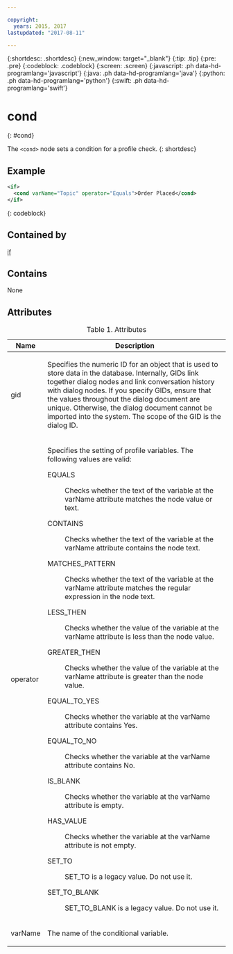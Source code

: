 ```yaml
---

copyright:
  years: 2015, 2017
lastupdated: "2017-08-11"

---
```


{:shortdesc: .shortdesc}
{:new_window: target="_blank"}
{:tip: .tip}
{:pre: .pre}
{:codeblock: .codeblock}
{:screen: .screen}
{:javascript: .ph data-hd-programlang='javascript'}
{:java: .ph data-hd-programlang='java'}
{:python: .ph data-hd-programlang='python'}
{:swift: .ph data-hd-programlang='swift'}

# cond
{: #cond}

The `<cond>` node sets a condition for a profile check.
{: shortdesc}

## Example

```xml
<if>
  <cond varName="Topic" operator="Equals">Order Placed</cond>
</if>
```
{: codeblock}

## Contained by

[if](/docs/services/dialog/if.html)

## Contains

None

## Attributes

<table>
<caption>Table 1. Attributes</caption>
<thead><tr><th>Name</th>
<th>Description</th>
</tr>
</thead>
<tbody><tr><td><p>
gid
</p></td>
<td><p>
Specifies the numeric ID for an
object that is used to store data in the database. Internally, GIDs
link together dialog nodes and link conversation history with dialog
nodes. If you specify GIDs, ensure that the values throughout the
dialog document are unique. Otherwise, the dialog document cannot
be imported into the system. The scope of the GID is the dialog ID.
</p></td>
</tr>
<tr><td><p>
operator
</p></td>
<td><p>
Specifies the setting of profile variables. The following
                                    values are valid:
</p><dl><dt>EQUALS</dt>
<dd><p>Checks whether the text of the variable at the varName
                                            attribute matches the node value or text.</p></dd>
<dt>CONTAINS</dt>
<dd><p>Checks whether the text of the variable at the varName
                                            attribute contains the node text.</p></dd>
<dt>MATCHES_PATTERN</dt>
<dd><p>Checks whether the text of the variable at the varName
                                            attribute matches the regular expression in the node
                                            text.</p></dd>
<dt>LESS_THEN</dt>
<dd><p>Checks whether the value of the variable at the varName
                                            attribute is less than the node value.</p></dd>
<dt>GREATER_THEN</dt>
<dd><p>Checks whether the value of the variable at the varName
                                            attribute is greater than the node value.</p></dd>
<dt>EQUAL_TO_YES</dt>
<dd><p>Checks whether the variable at the varName attribute
                                            contains Yes.</p></dd>
<dt>EQUAL_TO_NO</dt>
<dd><p>Checks whether the variable at the varName attribute
                                            contains No.</p></dd>
<dt>IS_BLANK</dt>
<dd><p>Checks whether the variable at the varName attribute is
                                            empty.</p></dd>
<dt>HAS_VALUE</dt>
<dd><p>Checks whether the variable at the varName attribute is
                                            not empty.</p></dd>
<dt>SET_TO</dt>
<dd><p>SET_TO is a legacy value. Do not use it.</p></dd>
<dt>SET_TO_BLANK</dt>
<dd><p>SET_TO_BLANK is a legacy value. Do not use it.</p></dd>
</dl>
</td>
</tr>
<tr><td><p>
varName
</p></td>
<td><p>
The name of the conditional variable.
</p></td>
</tr>
</tbody>
</table>
